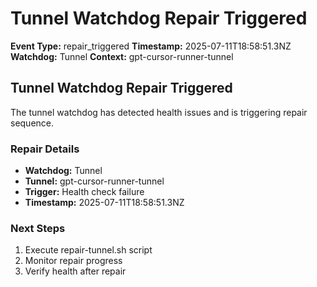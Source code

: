 # Tunnel Watchdog Repair Triggered

**Event Type:** repair_triggered
**Timestamp:** 2025-07-11T18:58:51.3NZ
**Watchdog:** Tunnel
**Context:** gpt-cursor-runner-tunnel


## Tunnel Watchdog Repair Triggered

The tunnel watchdog has detected health issues and is triggering repair sequence.

### Repair Details
- **Watchdog:** Tunnel
- **Tunnel:** gpt-cursor-runner-tunnel
- **Trigger:** Health check failure
- **Timestamp:** 2025-07-11T18:58:51.3NZ

### Next Steps
1. Execute repair-tunnel.sh script
2. Monitor repair progress
3. Verify health after repair


